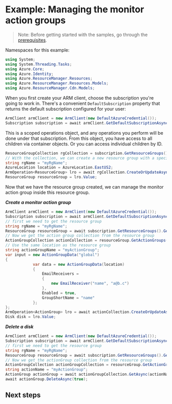 # Example: Managing the monitor action groups

>Note: Before getting started with the samples, go through the [prerequisites](https://github.com/Azure/azure-sdk-for-net/tree/main/sdk/resourcemanager/Azure.ResourceManager#prerequisites).

Namespaces for this example:
```C# Snippet:Manage_ActionGroups_Namespaces
using System;
using System.Threading.Tasks;
using Azure.Core;
using Azure.Identity;
using Azure.ResourceManager.Resources;
using Azure.ResourceManager.Resources.Models;
using Azure.ResourceManager.Cdn.Models;
```

When you first create your ARM client, choose the subscription you're going to work in. There's a convenient `DefaultSubscription` property that returns the default subscription configured for your user:

```C# Snippet:Readme_DefaultSubscription
ArmClient armClient = new ArmClient(new DefaultAzureCredential());
Subscription subscription = await armClient.GetDefaultSubscriptionAsync();
```

This is a scoped operations object, and any operations you perform will be done under that subscription. From this object, you have access to all children via container objects. Or you can access individual children by ID.

```C# Snippet:Readme_GetResourceGroupCollection
ResourceGroupCollection rgCollection = subscription.GetResourceGroups();
// With the collection, we can create a new resource group with a specific name
string rgName = "myRgName";
AzureLocation location = AzureLocation.EastUS2;
ArmOperation<ResourceGroup> lro = await rgCollection.CreateOrUpdateAsync(true, rgName, new ResourceGroupData(location));
ResourceGroup resourceGroup = lro.Value;
```

Now that we have the resource group created, we can manage the monitor action group inside this resource group.

***Create a monitor action group***

```C# Snippet:Managing_ActionGroups_CreateAnActionGroup
ArmClient armClient = new ArmClient(new DefaultAzureCredential());
Subscription subscription = await armClient.GetDefaultSubscriptionAsync();
// first we need to get the resource group
string rgName = "myRgName";
ResourceGroup resourceGroup = await subscription.GetResourceGroups().GetAsync(rgName);
// Now we get the action group collection from the resource group
ActionGroupCollection actionCollection = resourceGroup.GetActionGroups();
// Use the same location as the resource group
string actionGroupName = "myActionGroup";
var input = new ActionGroupData("global")
{
            var data = new ActionGroupData(location)
            {
                EmailReceivers =
                {
                    new EmailReceiver("name", "a@b.c")
                },
                Enabled = true,
                GroupShortName = "name"
            };
};
ArmOperation<ActionGroup> lro = await actionCollection.CreateOrUpdateAsync(true, actionGroupName, input);
Disk disk = lro.Value;
```

***Delete a disk***

```C# Snippet:Managing_ActionGroups_DeleteActionGroup
ArmClient armClient = new ArmClient(new DefaultAzureCredential());
Subscription subscription = await armClient.GetDefaultSubscriptionAsync();
// first we need to get the resource group
string rgName = "myRgName";
ResourceGroup resourceGroup = await subscription.GetResourceGroups().GetAsync(rgName);
// Now we get the actionGroup collection from the resource group
ActionGroupCollection actionGroupCollection = resourceGroup.GetActionGroups();
string actionName = "myActionGroup";
ActionGroup actionGroup = await actionGroupCollection.GetAsync(actionName);
await actionGroup.DeleteAsync(true);
```


## Next steps
